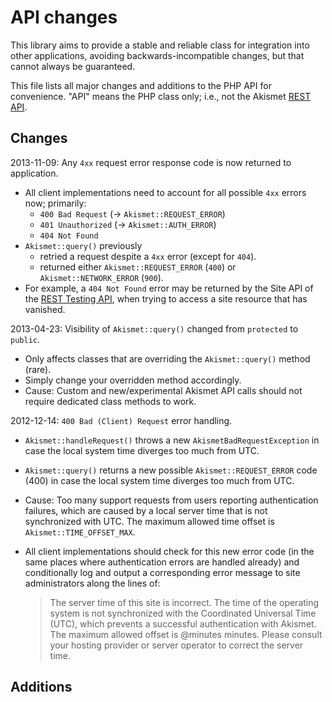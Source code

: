 # API changes

This library aims to provide a stable and reliable class for integration into other applications, avoiding backwards-incompatible changes, but that cannot always be guaranteed.

This file lists all major changes and additions to the PHP API for convenience.  "API" means the PHP class only; i.e., not the Akismet [REST API].

## Changes

2013-11-09: Any `4xx` request error response code is now returned to application.

* All client implementations need to account for all possible `4xx` errors now; primarily:
    * `400 Bad Request` (→ `Akismet::REQUEST_ERROR`)
    * `401 Unauthorized` (→ `Akismet::AUTH_ERROR`)
    * `404 Not Found`
* `Akismet::query()` previously
    * retried a request despite a `4xx` error (except for `404`).
    * returned either `Akismet::REQUEST_ERROR` (`400`) or `Akismet::NETWORK_ERROR` (`900`).
* For example, a `404 Not Found` error may be returned by the Site API of the [REST Testing API], when trying to access a site resource that has vanished.

2013-04-23: Visibility of `Akismet::query()` changed from `protected` to `public`.

* Only affects classes that are overriding the `Akismet::query()` method (rare).
* Simply change your overridden method accordingly.
* Cause: Custom and new/experimental Akismet API calls should not require dedicated class methods to work.

2012-12-14: `400 Bad (Client) Request` error handling.

* `Akismet::handleRequest()` throws a new `AkismetBadRequestException` in case the local system time diverges too much from UTC.
* `Akismet::query()` returns a new possible `Akismet::REQUEST_ERROR` code (400) in case the local system time diverges too much from UTC.
* Cause: Too many support requests from users reporting authentication failures, which are caused by a local server time that is not synchronized with UTC.  The maximum allowed time offset is `Akismet::TIME_OFFSET_MAX`.
* All client implementations should check for this new error code (in the same places where authentication errors are handled already) and conditionally log and output a corresponding error message to site administrators along the lines of:

  > The server time of this site is incorrect. The time of the operating system is not synchronized with the Coordinated Universal Time (UTC), which prevents a successful authentication with Akismet. The maximum allowed offset is @minutes minutes. Please consult your hosting provider or server operator to correct the server time.


## Additions


[REST API]: http://akismet.com/api
[REST Testing API]: http://akismet.com/api#api-test
